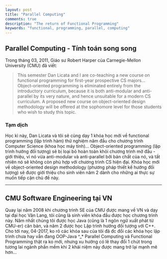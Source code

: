 ```yaml
---
layout: post
title: "Parallel Computing"
comments: true
description: "The return of Functional Programming"
keywords: "functional, programming, parallel, computing"
---
```


## Parallel Computing - Tính toán song song

Trong tháng 03, 2011, Giáo sư Robert Harper của Carnegie-Mellon University (CMU) đã viết:
> This semester Dan Licata and I are co-teaching a new course on functional programming for first-year prospective CS majors... Object-oriented programming is eliminated entirely from the introductory curriculum, because it is both anti-modular and anti-parallel by its very nature, and hence unsuitable for a modern CS curriculum. A proposed new course on object-oriented design methodology will be offered at the sophomore level for those students who wish to study this topic.

### Tạm dịch

Học kì này, Dan Licata và tôi sẽ cùng dạy 1 khóa học mới về functional programming (lập trình hàm) thử nghiệm năm đầu cho chương trình Computer Science (khoa học máy tính)... Object-oriented programming (lập trình hướng đối tượng) sẽ bị loại bỏ hoàn toàn khỏi chương trình mở đầu - giới thiệu, vì nó vừa anti-modular và anti-parallel bởi bản chất của nó, và tất nhiên nó sẽ không còn phù hợp với chương trình CS hiện đại. Khóa học mới về object-oriented design methodology (phương pháp thiết kế hướng đối tượng) sẽ được giới thiệu cho sinh viên năm 2 dành cho những ai thực sự muốn tiếp cận chủ đề này.

___

## CMU Software Engineering tại VN
Quay lại năm 2008 khi chương trình SE của CMU được mang về VN và dạy tại đại học Văn Lang, tôi cũng là sinh viên khóa đầu được học chương trình này. Năm nhất chúng tôi được học Java (cũng là 1 ngôn ngữ xuất phát từ CMU-er) căn bản, và năm 2 được học Lập trình hướng đối tượng với C++.
Cho tới nay, 04-2017, ko rõ các khóa sau của tôi đã đc đổi các khóa học lập trình chưa hay vẫn đang OOP-Java ^_*
Parallel Computing và Functional Programming thật ra ko mới, nhưng xu hướng có lẽ thay đổi 1 chút trong tương lai ngành phần mềm khi 2 khái niệm này được mang trở lại mạnh mẽ hơn...